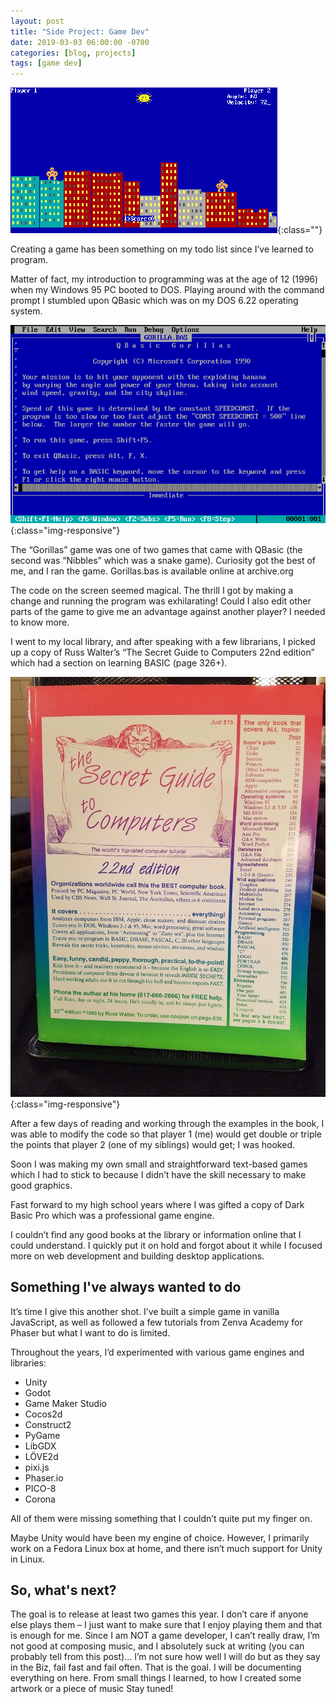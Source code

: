 ```yaml
---
layout: post
title: "Side Project: Game Dev"
date: 2019-03-03 06:00:00 -0700
categories: [blog, projects]
tags: [game dev]
---
```

![Gorillas Game](/assets/img/gorillas_screenshot.png){:class=""}

Creating a game has been something on my todo list since I’ve learned to program.

Matter of fact, my introduction to programming was at the age of 12 (1996) when my Windows 95 PC booted to DOS. Playing
around with the command prompt I stumbled upon QBasic which was on my DOS 6.22 operating system.

![Qbasic](/assets/img/gorilla_bas.png){:class="img-responsive"}

The “Gorillas” game was one of two games that came with QBasic (the second was “Nibbles” which was a snake game).
Curiosity got the best of me, and I ran the game. Gorillas.bas is available online at archive.org

The code on the screen seemed magical. The thrill I got by making a change and running the program was exhilarating!
Could I also edit other parts of the game to give me an advantage against another player? I needed to know more.

I went to my local library, and after speaking with a few librarians, I picked up a copy of Russ Walter’s
“The Secret Guide to Computers 22nd edition” which had a section on learning BASIC (page 326+).

![Secret Guide to Computers](/assets/img/secret_guide_to_computers.jpg){:class="img-responsive"}

After a few days of reading and working through the examples in the book, I was able to modify the code so that player
1 (me) would get double or triple the points that player 2 (one of my siblings) would get; I was hooked.

Soon I was making my own small and straightforward text-based games which I had to stick to because I didn’t have the
skill necessary to make good graphics.

Fast forward to my high school years where I was gifted a copy of Dark Basic Pro which was a professional game engine.

I couldn’t find any good books at the library or information online that I could understand. I quickly put it on hold
and forgot about it while I focused more on web development and building desktop applications.

## Something I've always wanted to do

It’s time I give this another shot. I’ve built a simple game in vanilla JavaScript, as well as followed a few tutorials
from Zenva Academy for Phaser but what I want to do is limited.

Throughout the years, I’d experimented with various game engines and libraries:

* Unity
* Godot
* Game Maker Studio
* Cocos2d
* Construct2
* PyGame
* LibGDX
* LÖVE2d
* pixi.js
* Phaser.io
* PICO-8
* Corona

All of them were missing something that I couldn’t quite put my finger on.

Maybe Unity would have been my engine of choice. However, I primarily work on a Fedora Linux box at home, and there
isn’t much support for Unity in Linux.

## So, what's next?

The goal is to release at least two games this year. I don’t care if anyone else plays them – I just want to make
sure that I enjoy playing them and that is enough for me. Since I am NOT a game developer, I can’t really draw,
I’m not good at composing music, and I absolutely suck at writing (you can probably tell from this post)… I’m not sure
how well I will do but as they say in the Biz, fail fast and fail often. That is the goal. I will be documenting
everything on here. From small things I learned, to how I created some artwork or a piece of music Stay tuned!